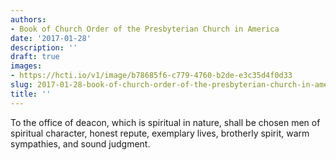 ```yaml
---
authors:
- Book of Church Order of the Presbyterian Church in America
date: '2017-01-28'
description: ''
draft: true
images:
- https://hcti.io/v1/image/b78685f6-c779-4760-b2de-e3c35d4f0d33
slug: 2017-01-28-book-of-church-order-of-the-presbyterian-church-in-america
title: ''
---
```


To the office of deacon, which is spiritual in nature, shall be chosen men of spiritual character, honest repute, exemplary lives, brotherly spirit, warm sympathies, and sound judgment.